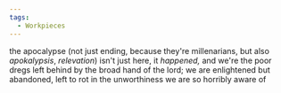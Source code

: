 ```yaml
---
tags:
  - Workpieces
---
```

the apocalypse (not just ending, because they're millenarians, but also *apokalypsis*, *relevation*) isn't just here, it *happened,* and we're the poor dregs left behind by the broad hand of the lord; we are enlightened but abandoned, left to rot in the unworthiness we are so horribly aware of
